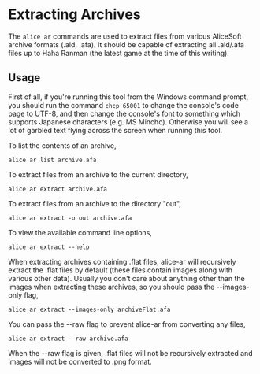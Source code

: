 Extracting Archives
===================

The `alice ar` commands are used to extract files from various AliceSoft
archive formats (.ald, .afa). It should be capable of extracting all .ald/.afa
files up to Haha Ranman (the latest game at the time of this writing).

Usage
-----

First of all, if you're running this tool from the Windows command prompt, you
should run the command `chcp 65001` to change the console's code page to UTF-8,
and then change the console's font to something which supports Japanese
characters (e.g. MS Mincho). Otherwise you will see a lot of garbled text
flying across the screen when running this tool.

To list the contents of an archive,

    alice ar list archive.afa

To extract files from an archive to the current directory,

    alice ar extract archive.afa

To extract files from an archive to the directory "out",

    alice ar extract -o out archive.afa

To view the available command line options,

    alice ar extract --help

When extracting archives containing .flat files, alice-ar will recursively
extract the .flat files by default (these files contain images along with
various other data). Usually you don't care about anything other than the
images when extracting these archives, so you should pass the --images-only
flag,

    alice ar extract --images-only archiveFlat.afa

You can pass the --raw flag to prevent alice-ar from converting any files,

    alice ar extract --raw archive.afa

When the --raw flag is given, .flat files will not be recursively extracted and
images will not be converted to .png format.
